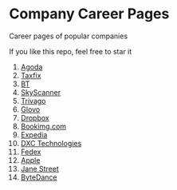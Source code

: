 # Company Career Pages
Career pages of popular companies

If you like this repo, feel free to star it

1. [Agoda](https://careersatagoda.com/)
2. [Taxfix](https://taxfix.de/en/careers/)
3. [BT](https://jobs.bt.com/)
4. [SkyScanner](https://www.skyscanner.net/jobs/)
5. [Trivago](https://careers.trivago.com/)
6. [Glovo](https://jobs.glovoapp.com/)
7. [Dropbox](https://jobs.dropbox.com/)
8. [Bookimg.com](https://jobs.booking.com/careers)
9. [Expedia](https://careers.expediagroup.com/)
10. [DXC Technologies](https://careers.dxc.com/)
11. [Fedex](https://careers.fedex.com/fedex/)
12. [Apple](https://www.apple.com/careers/us/)
13. [Jane Street](https://www.janestreet.com/join-jane-street/open-roles/)
14. [ByteDance](https://jobs.bytedance.com/)
